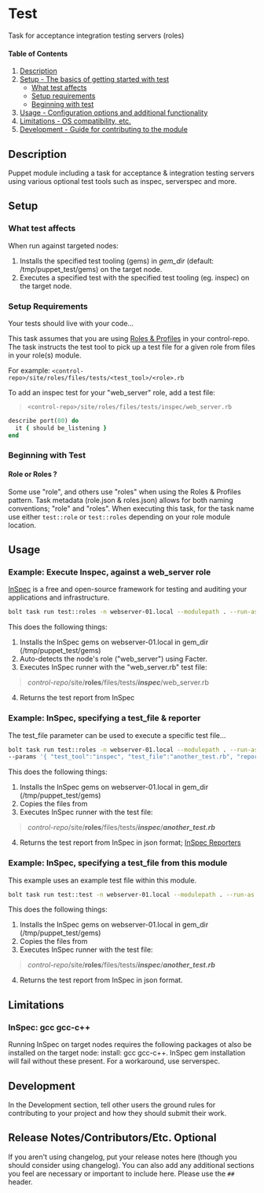 
# Test

Task for acceptance integration testing servers (roles)

#### Table of Contents

1. [Description](#description)
2. [Setup - The basics of getting started with test](#setup)
    * [What test affects](#what-test-affects)
    * [Setup requirements](#setup-requirements)
    * [Beginning with test](#beginning-with-test)
3. [Usage - Configuration options and additional functionality](#usage)
4. [Limitations - OS compatibility, etc.](#limitations)
5. [Development - Guide for contributing to the module](#development)

## Description

Puppet module including a task for acceptance & integration testing servers
using various optional test tools such as inspec, serverspec and more.

## Setup

### What test affects

When run against targeted nodes:
1. Installs the specified test tooling (gems) in *gem_dir* (default: /tmp/puppet_test/gems) on the target node.
2. Executes a specified test with the specified test tooling (eg. inspec) on the target node.


### Setup Requirements

Your tests should live with your code...

This task assumes that you are using [Roles & Profiles](https://puppet.com/docs/pe/2019.0/the_roles_and_profiles_method.html) in your control-repo.
The task instructs the test tool to pick up a test file for a given role from files in your role(s) module.

For example: `<control-repo>/site/roles/files/tests/<test_tool>/<role>.rb`

To add an inspec test for your "web_server" role, add a test file:
>`<control-repo>/site/roles/files/tests/inspec/web_server.rb`
```ruby
describe port(80) do
  it { should be_listening }
end
```





### Beginning with Test

#### Role or Roles ?

Some use "role", and others use "roles" when using the Roles & Profiles pattern.
Task metadata (role.json & roles.json) allows for both naming conventions; "role" and "roles". When executing this task, for the task name use either `test::role` or `test::roles` depending on your role module location.


## Usage

### Example: Execute Inspec, against a web_server role

[InSpec](https://www.inspec.io) is a free and open-source framework for testing and auditing your applications and infrastructure.

```bash
bolt task run test::roles -n webserver-01.local --modulepath . --run-as root test_tool=inspec
```

This does the following things:
1. Installs the InSpec gems on webserver-01.local in gem_dir (/tmp/puppet_test/gems)
2. Auto-detects the node's role ("web_server") using Facter.
3. Executes InSpec runner with the "web_server.rb" test file:
> *control-repo*/site/**roles**/files/tests/***inspec***/web_server.rb
4. Returns the test report from InSpec 


### Example: InSpec, specifying a test_file & reporter

The test_file parameter can be used to execute a specific test file...

```bash
bolt task run test::roles -n webserver-01.local --modulepath . --run-as root \
--params '{ "test_tool":"inspec", "test_file":"another_test.rb", "reporter":"json" }'
```

This does the following things:
1. Installs the InSpec gems on webserver-01.local in gem_dir (/tmp/puppet_test/gems)
2. Copies the files from 
3. Executes InSpec runner with the test file: 
> *control-repo*/site/**roles**/files/tests/***inspec***/***another_test.rb*** 
4. Returns the test report from InSpec in json format; [InSpec Reporters](https://www.inspec.io/docs/reference/reporters/)



### Example: InSpec, specifying a test_file from this module

This example uses an example test file within this module.

```bash
bolt task run test::test -n webserver-01.local --modulepath . --run-as root \ test_tool=inspec test_file=example.rb
```

This does the following things:
1. Installs the InSpec gems on webserver-01.local in gem_dir (/tmp/puppet_test/gems)
2. Copies the files from 
3. Executes InSpec runner with the test file: 
> *control-repo*/site/**roles**/files/tests/***inspec***/***another_test.rb*** 
4. Returns the test report from InSpec in json format.





## Limitations

### InSpec: gcc gcc-c++

Running InSpec on target nodes requires the following packages ot also be installed on the target node: install: gcc gcc-c++. InSpec gem installation will fail without these present. For a workaround, use serverspec.



## Development

In the Development section, tell other users the ground rules for contributing to your project and how they should submit their work.

## Release Notes/Contributors/Etc. **Optional**

If you aren't using changelog, put your release notes here (though you should consider using changelog). You can also add any additional sections you feel are necessary or important to include here. Please use the `## ` header.
